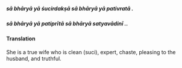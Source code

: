 ##### sā bhāryā yā śucirdakṣā sā bhāryā yā pativratā .
##### sā bhāryā yā patiprītā sā bhāryā satyavādinī ..

#### Translation

She is a true wife who is clean (suci), expert, chaste, pleasing to the husband, and truthful.